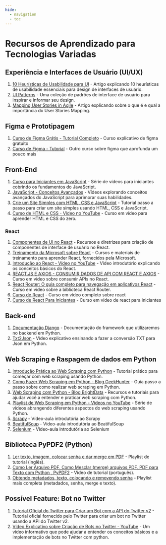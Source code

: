 ```yaml
---
hide:
  - navigation
  - toc
---
```

# Recursos de Aprendizado para Tecnologias Variadas

## Experiência e Interfaces de Usuário (UI/UX)

1. [10 Heurísticas de Usabilidade para UI](https://www.nngroup.com/articles/ten-usability-heuristics/) - Artigo explicando 10 heurísticas de usabilidade essenciais para design de interfaces de usuário.
2. [UI Patterns](https://ui-patterns.com/) - Uma coleção de padrões de interface de usuário para inspirar e informar seu design.
3. [Mapping User Stories in Agile](https://www.nngroup.com/articles/user-story-mapping/) - Artigo explicando sobre o que é e qual a importância do User Stories Mapping. 
## Figma e Prototipagem

1. [Curso de Figma Grátis - Tutorial Completo](https://www.youtube.com/playlist?list=PLwgL9IEA0PxXzmOu0crRl9l6PT46nqtI9) - Curso explicativo de figma gratuito
2. [Curso de Figma - Tutorial](https://www.youtube.com/playlist?list=PLwgL9IEA0PxWytUVrfWcU0QbCjQwKPulj) - Outro curso sobre figma que aprofunda um pouco mais
   
## Front-End

1. [Curso para Iniciantes em JavaScript](https://www.youtube.com/watch?v=SajRjc9KKUE&list=PL0Zuz27SZ-6Oi6xNtL_fwCrwpuqylMsgT) - Série de vídeos para iniciantes cobrindo os fundamentos do JavaScript.
2. [JavaScript - Conceitos Avançados](https://www.youtube.com/watch?v=1S8SBDhA7HA&list=PL0Zuz27SZ-6N3bG4YZhkrCL3ZmDcLTuGd) - Vídeos explorando conceitos avançados do JavaScript para aprimorar suas habilidades.
3. [Crie um Site Simples com HTML, CSS e JavaScript](https://www.freecodecamp.org/news/create-a-simple-website-with-html-css-javascript/) - Tutorial passo a passo para criar um site simples usando HTML, CSS e JavaScript.
4. [Curso de HTML e CSS - Vídeo no YouTube](https://www.youtube.com/watch?v=HGTJBPNC-Gw) - Curso em vídeo para aprender HTML e CSS do zero.

### React

1. [Componentes de UI no React](https://pt-br.legacy.reactjs.org/community/ui-components.html) - Recursos e diretrizes para criação de componentes de interface de usuário no React.
2. [Treinamento da Microsoft sobre React](https://learn.microsoft.com/pt-br/training/paths/react/) - Cursos e materiais de treinamento para aprender React, fornecidos pela Microsoft.
3. [Introdução ao React - Vídeo no YouTube](https://www.youtube.com/watch?v=RVFAyFWO4go) - Vídeo introdutório explicando os conceitos básicos do React.
4. [REACT.JS E AXIOS - CONSUMIR DADOS DE API COM REACT E AXIOS](https://www.youtube.com/watch?v=NbhoeLj6lBs&t=2263s&ab_channel=MatheusBattisti-HoradeCodar) - Curso em vídeo sobre consumir APIs no React.
5. [React Router: O guia completo para navegação em aplicativos React](https://www.youtube.com/watch?v=7b42lVMdEjE&t=422s&ab_channel=MatheusBattisti-HoradeCodar) - Curso em vídeo sobre a biblioteca React Router.
6. [Curso de React](https://www.youtube.com/playlist?list=PLnDvRpP8BneyVA0SZ2okm-QBojomniQVO) - Curso em vídeo completo sobre react
7. [Curso de React Para Iniciantes](https://www.youtube.com/watch?v=hd2B7XQAFls) - Curso em vídeo de react para iniciantes

## Back-end
1. [Documentação Django](https://docs.djangoproject.com/en/5.0/) - Documentação do framework que utilizaremos no backend em Python.
2. [Txt2Json](https://www.youtube.com/watch?v=jnt3QXwfFVw) - Vídeo explicativo ensinando a fazer a conversão TXT para Json em Python.
## Web Scraping e Raspagem de dados em Python

1. [Introdução Prática ao Web Scraping com Python](https://realpython.com/python-web-scraping-practical-introduction/#extract-text-from-html-with-regular-expressions) - Tutorial prático para começar com web scraping usando Python.
2. [Como Fazer Web Scraping em Python - Blog GeekHunter](https://blog.geekhunter.com.br/como-fazer-um-web-scraping-python) - Guia passo a passo sobre como realizar web scraping em Python.
3. [Web Scraping com Python - Blog BrightData](https://brightdata.com.br/blog/procedimentos/web-scraping-with-python) - Recursos e tutoriais para ajudar você a entender e praticar web scraping com Python.
4. [Playlist de Web Scraping em Python - Vídeos no YouTube](https://www.youtube.com/playlist?list=PLFeyfVYazTkIYEFvAKB6SB-uJ-CWW4BrZ) - Série de vídeos abrangendo diferentes aspectos do web scraping usando Python.
5. [Scrapy](https://www.youtube.com/watch?v=QdLgNr1mKQU) - Vídeo-aula introdutória ao Scrapy
5. [BeatifulSoup](https://youtu.be/WzUPnQwSQyk?si=wrZi5TuhH8aMwk_v) - Vídeo-aula introdutória ao BeatifulSoup
5. [Selenium](https://www.youtube.com/watch?v=CdoBcv1QmSg) - Vídeo-aula introdutória ao Selenium

## Biblioteca PyPDF2 (Python)

1. [Ler texto, imagem, colocar senha e dar merge em PDF](https://www.youtube.com/watch?v=ZofwGhnY55Y&list=PLcArXHK8v0lY1JokkXgPAtWCO2YUoMZDe&ab_channel=BiswajitBasak) - Playlist de tutorial (inglês).
2. [Como Ler Arquivo PDF, Como Mesclar (merge) arquivos PDF, PDF para Texto com Python , PyPDF2](https://www.youtube.com/watch?v=MRmqMRLleK4&ab_channel=RonanVico) - Vídeo de tutorial (português).
3. [Obtendo metadados, texto, colocando e removendo senha](https://www.youtube.com/watch?v=4FI_fzWoagM&list=PLptqHZ6pdXKp0k173p-mMUUnkICKoGNEV&ab_channel=IlovePython) - Playlist mais completa (metadados, senha, merge e texto).

## Possível Feature: Bot no Twitter

1. [Tutorial Oficial do Twitter para Criar um Bot com a API do Twitter v2](https://developer.twitter.com/en/docs/tutorials/how-to-create-a-twitter-bot-with-twitter-api-v2) - Tutorial oficial fornecido pelo Twitter para criar um bot no Twitter usando a API do Twitter v2.
2. [Vídeo Explicativo sobre Criação de Bots no Twitter - YouTube](https://www.youtube.com/watch?v=ITmZWIky4g8) - Um vídeo informativo que pode ajudar a entender os conceitos básicos e a implementação de bots no Twitter com python.
